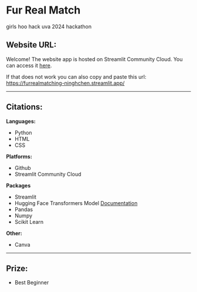 # Fur Real Match
girls hoo hack uva 2024 hackathon

## Website URL:
Welcome! The website app is hosted on Streamlit Community Cloud.
You can access it [here](https://furrealmatching-ninghchen.streamlit.app/).

If that does not work you can also copy and paste this url: https://furrealmatching-ninghchen.streamlit.app/

---
## Citations:
**Languages:**
- Python
- HTML
- CSS

**Platforms:**
- Github
- Streamlit Community Cloud

**Packages**
- Streamlit
- Hugging Face Transformers Model [Documentation](https://huggingface.co/docs/transformers/en/index)
- Pandas
- Numpy
- Scikit Learn

**Other:**
- Canva
  
---
## Prize:
- Best Beginner




